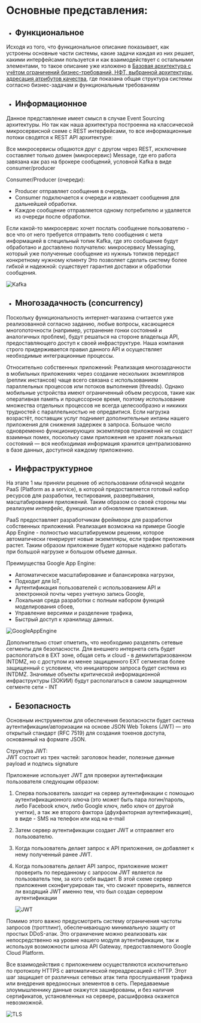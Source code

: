 # Основные представления:

- ## Функциональное

Исходя из того, что функциональное описание показывает, как устроены основные части системы, какие задачи каждая из них решает, какими интерфейсами пользуется и как взаимодействует с остальными элементами, то такое описание уже изложено в [Базовая архитектура с учётом ограничений бизнес-требований, НФТ, выбранной архитектуры, адресация атрибутов качества](https://github.com/butorovnv/Software-Architecture-Diploma/blob/main/main_architercture.md), где показана общая структура системы согласно бизнес-задачам и функциональным требованиям 
- ## Информационное
Данное представление имеет смысл в случае Event Sourcing архитектуры. Но так как наша архитектура построенна на классической микросервисной схеме с REST интерфейсами, то все информационные потоки сводятся к REST API архитектуре:


Все микросервисы общаются друг с другом через REST, исключение составляет только домен (микросервис) Message, где его работа завязана как раз на брокере сообщений, условной Kafka в виде consumer/producer

Consumer/Producer (очереди):

- Producer отправляет сообщения в очередь.
- Consumer подключается к очереди и извлекает сообщения для дальнейшей обработки.
- Каждое сообщение отправляется одному потребителю и удаляется из очереди после обработки.

Если какой-то микросервис хочет послать сообщение пользователю - все что от него требуется отправить тело сообщения с мета информацией в специльный топик Kafka, где это сообщение будут обработано и доставлено получателю: микросервису Messaging, который уже полученные сообщение из нужныъ топиков передаст конкретному нужному клиенту
 Это позволяет сделать систему более гибкой и надежной: существует гарантия доставки и обработки сообщения.

 ![Kafka](https://github.com/butorovnv/Software-Architecture-Diploma/blob/main/images/kafka.png)

- ## Многозадачность (concurrency)
  
Поскольку функциональность интернет-магазина считается уже реализованной согласно заданию, любые вопросы, касающиеся многопоточности (например, устранение гонки состояний и аналогичных проблем), будут решаться на стороне владельца API, предоставляющего доступ к своей инфраструктуре. Наша компания строго придерживается правил данного API и осуществляет необходимые интеграционные процессы.


Относительно собственных приложений: 
Реализация многозадачности в мобильных приложениях через создание нескольких экземпляров (реплик инстансов) чаще всего связана с использованием параллельных процессов или потоков выполнения (threads). Однако мобильные устройства имеют ограниченный объем ресурсов, такие как оперативная память и процессорное время, поэтому использование множества отдельных процессов не всегда целесообразно и никиких трудностей с параллельностью не опредвитися.
 Если нагрузка возрастёт, поставщик услуг поднимет дополнительные интаны нашего приложения для снижения задержек в запроса. Большое число одновременно функционирующих экземпляров приложений не создаст взаимных помех, поскольку сами приложения не хранят локальных состояний — вся необходимая информация хранится централизованно в базе данных, доступной каждому приложению.


- ## Инфраструктурное

На этапе 1 мы приняли решение об использовании облачной модели PaaS (Platform as a service), в которой предоставляется готовый набор ресурсов для разработки, тестирования, развертывания, масштабирования приложений. Таким образом со своей стороны мы реализуем интерфейс, функционал и обновление приложения.

PaaS предоставляет разработчикам фреймворк для разработки собственных приложений. Реализация возможна на примере Google App Engine - полностью масштабируемом решении, которое автоматически генерирует новые экземпляры, если трафик приложения растет. Таким образом приложение будет которые надежно работать при большой нагрузке и большом объеме данных.

Преимущества Google App Engine:
- Автоматическое масштабирование и балансировка нагрузки,
- Подходит для IoT, 
- Аутентификация пользователей с использованием API и электронной почты через учетную запись Google,
- Локальная среда разработки с полным набором функций моделирования сбоев,
- Управление версиями и разделение трафика,
- Быстрый доступ к хранилищу данных.

![GoogleAppEngine](https://github.com/butorovnv/Software-Architecture-Diploma/blob/main/images/GoogleAppEngine.webp)

Дополнительно стоит отметить, что необходимо разделять сетевые сегменты для безопасности. Для внешнего интернета сеть будет распологаться в EXT зоне, общая сеть и cloud - в демилитаризованном INTDMZ, но с доступом из менее защищенного EXT сегментав более защищенный с условием, что инициатором запроса будет система из INTDMZ. Значимые объекты критической информационной инфраструктуры (ЗОКИИ) будут располагаться в самом защищенном сегменте сети - INT

- ## Безопасность

Основным инструментом для обеспечения безопасности будет система аутентификации/авторизации на основе JSON Web Tokens (JWT) — это открытый стандарт (RFC 7519) для создания токенов доступа, основанный на формате JSON.   


Структура JWT:  
JWT состоит из трех частей: заголовок header, полезные данные payload и подпись signature  

Приложение использует JWT для проверки аутентификации пользователя следующим образом:
1. Сперва пользователь заходит на сервер аутентификации с помощью аутентификационного ключа (это может быть пара логин/пароль, либо Facebook ключ, либо Google ключ, либо ключ от другой учетки), а так же второго фактора (дфухфакторная аутентификация), в виде - SMS на телефон или код на e-mail
2. Затем сервер аутентификации создает JWT и отправляет его пользователю.
3. Когда пользователь делает запрос к API приложения, он добавляет к нему полученный ранее JWT.
4. Когда пользователь делает API запрос, приложение может проверить по переданному с запросом JWT является ли пользователь тем, за кого себя выдает. В этой схеме сервер приложения сконфигурирован так, что сможет проверить, является ли входящий JWT именно тем, что был создан сервером аутентификации 

    ![JWT](https://github.com/butorovnv/Software-Architecture-Diploma/blob/main/images/JWT2.jpeg)


Помимо этого важно предусмотреть систему ограничения частоты запросов (троттлинг), обеспечивающую минимальную защиту от простых DDoS-атак. Это ограничение можно реализовать как непосредственно на уровне нашего модуля аутентификации, так и используя возможности шлюза API Gateway, предоставляемого Google Cloud Platform.


Все взаимодействия с приложением осуществляются исключительно по протоколу HTTPS с автоматической переадресацией с HTTP. Этот шаг защищает от различных сетевых атак типа прослушивания трафика или внедрения вредоносных элементов в сеть. Передаваемые злоумышленнику данные окажутся зашифрованы, и без наличия сертификатов, установленных на сервере, расшифровка окажется невозможной.

![TLS](https://github.com/butorovnv/Software-Architecture-Diploma/blob/main/images/TLS.png)

